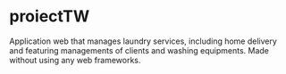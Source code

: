 # proiectTW

Application web that manages laundry services, including home delivery and featuring managements of clients and washing equipments. Made without using any web frameworks.
